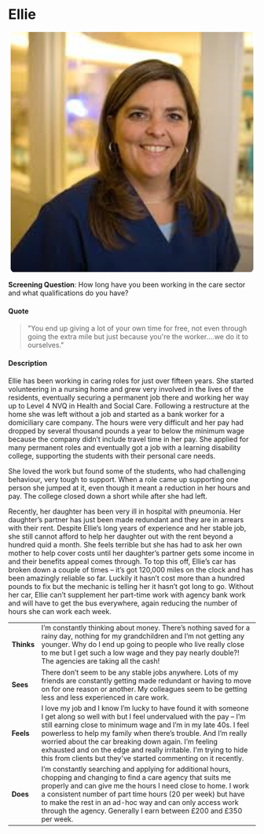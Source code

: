 # Ellie

<img src="../../../.gitbook/assets/image (3).png" alt="" data-size="original">

**Screening Question**: How long have you been working in the care sector and what qualifications do you have?

#### Quote

> "You end up giving a lot of your own time for free, not even through going the extra mile but just because you're the worker....we do it to ourselves."

#### Description

Ellie has been working in caring roles for just over fifteen years. She started volunteering in a nursing home and grew very involved in the lives of the residents, eventually securing a permanent job there and working her way up to Level 4 NVQ in Health and Social Care. Following a restructure at the home she was left without a job and started as a bank worker for a domiciliary care company. The hours were very difficult and her pay had dropped by several thousand pounds a year to below the minimum wage because the company didn’t include travel time in her pay. She applied for many permanent roles and eventually got a job with a learning disability college, supporting the students with their personal care needs.

She loved the work but found some of the students, who had challenging behaviour, very tough to support. When a role came up supporting one person she jumped at it, even though it meant a reduction in her hours and pay. The college closed down a short while after she had left.

Recently, her daughter has been very ill in hospital with pneumonia. Her daughter’s partner has just been made redundant and they are in arrears with their rent. Despite Ellie’s long years of experience and her stable job, she still cannot afford to help her daughter out with the rent beyond a hundred quid a month. She feels terrible but she has had to ask her own mother to help cover costs until her daughter’s partner gets some income in and their benefits appeal comes through. To top this off, Ellie’s car has broken down a couple of times – it’s got 120,000 miles on the clock and has been amazingly reliable so far. Luckily it hasn’t cost more than a hundred pounds to fix but the mechanic is telling her it hasn’t got long to go. Without her car, Ellie can’t supplement her part-time work with agency bank work and will have to get the bus everywhere, again reducing the number of hours she can work each week.



|            |                                                                                                                                                                                                                                                                                                                                                                                                                                                                    |
| ---------- | ------------------------------------------------------------------------------------------------------------------------------------------------------------------------------------------------------------------------------------------------------------------------------------------------------------------------------------------------------------------------------------------------------------------------------------------------------------------ |
| **Thinks** | I’m constantly thinking about money. There’s nothing saved for a rainy day, nothing for my grandchildren and I’m not getting any younger. Why do I end up going to people who live really close to me but I get such a low wage and they pay nearly double?! The agencies are taking all the cash!                                                                                                                                                                 |
| **Sees**   | There don’t seem to be any stable jobs anywhere. Lots of my friends are constantly getting made redundant or having to move on for one reason or another. My colleagues seem to be getting less and less experienced in care work.                                                                                                                                                                                                                                 |
| **Feels**  | I love my job and I know I’m lucky to have found it with someone I get along so well with but I feel undervalued with the pay – I’m still earning close to minimum wage and I’m in my late 40s. I feel powerless to help my family when there’s trouble. And I’m really worried about the car breaking down again. I’m feeling exhausted and on the edge and really irritable. I'm trying to hide this from clients but they've started commenting on it recently. |
| **Does**   | I’m constantly searching and applying for additional hours, chopping and changing to find a care agency that suits me properly and can give me the hours I need close to home. I work a consistent number of part time hours (20 per week) but have to make the rest in an ad-hoc way and can only access work through the agency. Generally I earn between £200 and £350 per week.                                                                                |

